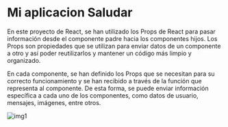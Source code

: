 # Mi aplicacion Saludar

En este proyecto de React, se han utilizado los Props de React para pasar información desde el componente padre hacia los componentes hijos. Los Props son propiedades que se utilizan para enviar datos de un componente a otro y así poder reutilizarlos y mantener un código más limpio y organizado.

En cada componente, se han definido los Props que se necesitan para su correcto funcionamiento y se han recibido a través de la función que representa al componente. De esta forma, se puede enviar información específica a cada uno de los componentes, como datos de usuario, mensajes, imágenes, entre otros.

![img1](https://github.com/RETBOT/App-saludar/img1.png)
